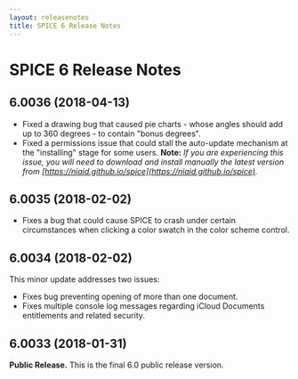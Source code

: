 ```yaml
---
layout: releasenotes
title: SPICE 6 Release Notes
---
```


# SPICE 6 Release Notes

## 6.0036 (2018-04-13)

* Fixed a drawing bug that caused pie charts - whose angles should add up to 360 degrees - to contain "bonus degrees".
* Fixed a permissions issue that could stall the auto-update mechanism at the "installing" stage for some users. **Note:** *If you are experiencing this issue, you will need to download and install manually the latest version from [https://niaid.github.io/spice](https://niaid.github.io/spice).*

## 6.0035 (2018-02-02)

* Fixes a bug that could cause SPICE to crash under certain circumstances when clicking a color swatch in the color scheme control.

## 6.0034 (2018-02-02)

This minor update addresses two issues:

* Fixes bug preventing opening of more than one document.
* Fixes multiple console log messages regarding iCloud Documents entitlements and related security.

## 6.0033 (2018-01-31)

**Public Release.** This is the final 6.0 public release version.